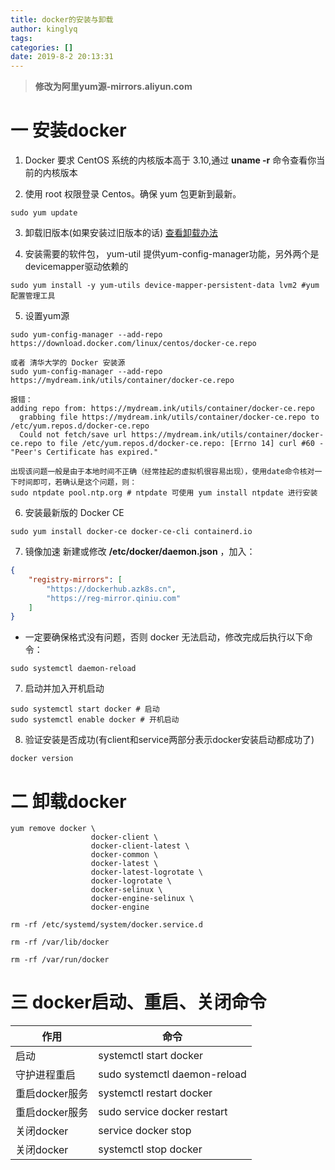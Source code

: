 ```yaml
---
title: docker的安装与卸载
author: kinglyq
tags:
categories: []
date: 2019-8-2 20:13:31
---
```

> **修改为阿里yum源-mirrors.aliyun.com**

# 一 安装docker

1. Docker 要求 CentOS 系统的内核版本高于 3.10,通过 **uname -r** 命令查看你当前的内核版本

2. 使用 root 权限登录 Centos。确保 yum 包更新到最新。
```shell
sudo yum update
```

<!--more-->

3. 卸载旧版本(如果安装过旧版本的话) <a href="#uninstall_docker">查看卸载办法</a>

4. 安装需要的软件包， yum-util 提供yum-config-manager功能，另外两个是devicemapper驱动依赖的
```shell
sudo yum install -y yum-utils device-mapper-persistent-data lvm2 #yum 配置管理工具
```

5. 设置yum源
```shell
sudo yum-config-manager --add-repo 
https://download.docker.com/linux/centos/docker-ce.repo

或者 清华大学的 Docker 安装源
sudo yum-config-manager --add-repo 
https://mydream.ink/utils/container/docker-ce.repo

报错：
adding repo from: https://mydream.ink/utils/container/docker-ce.repo
  grabbing file https://mydream.ink/utils/container/docker-ce.repo to /etc/yum.repos.d/docker-ce.repo
  Could not fetch/save url https://mydream.ink/utils/container/docker-ce.repo to file /etc/yum.repos.d/docker-ce.repo: [Errno 14] curl #60 - "Peer's Certificate has expired."

出现该问题一般是由于本地时间不正确（经常挂起的虚拟机很容易出现），使用date命令核对一下时间即可，若确认是这个问题，则：
sudo ntpdate pool.ntp.org # ntpdate 可使用 yum install ntpdate 进行安装
```

6. 安装最新版的 Docker CE
```shell
sudo yum install docker-ce docker-ce-cli containerd.io
```

7. 镜像加速 新建或修改 **/etc/docker/daemon.json** ，加入：
```json
{
    "registry-mirrors": [
        "https://dockerhub.azk8s.cn",
        "https://reg-mirror.qiniu.com"
    ]
} 
```

- 一定要确保格式没有问题，否则 docker 无法启动，修改完成后执行以下命令：
```shell
sudo systemctl daemon-reload
```

7. 启动并加入开机启动
```shell
sudo systemctl start docker # 启动
sudo systemctl enable docker # 开机启动
```

8. 验证安装是否成功(有client和service两部分表示docker安装启动都成功了)
```shell
docker version
```

<a name="uninstall_docker"></a>

# 二 卸载docker
```shell
yum remove docker \
                  docker-client \
                  docker-client-latest \
                  docker-common \
                  docker-latest \
                  docker-latest-logrotate \
                  docker-logrotate \
                  docker-selinux \
                  docker-engine-selinux \
                  docker-engine

rm -rf /etc/systemd/system/docker.service.d

rm -rf /var/lib/docker

rm -rf /var/run/docker
```

# 三 docker启动、重启、关闭命令

| 作用          | 命令       |
| -------------- | ---------------------------- |
| 启动           | systemctl start docker       |
| 守护进程重启   | sudo systemctl daemon-reload |
| 重启docker服务 | systemctl restart  docker    |
| 重启docker服务 | sudo service docker restart  |
| 关闭docker     | service docker stop          |
| 关闭docker     | systemctl stop docker        |
